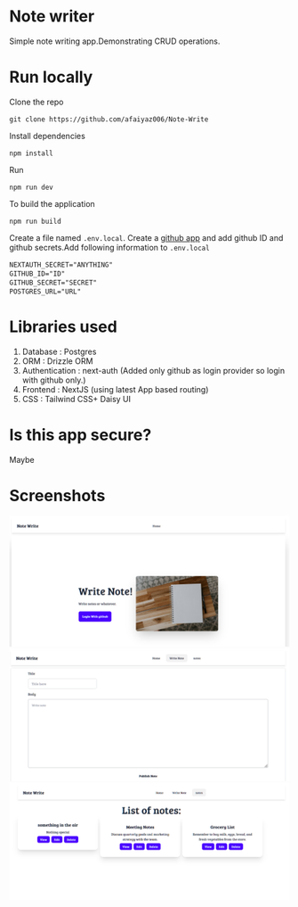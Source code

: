 # Note writer
Simple note writing app.Demonstrating CRUD operations.

# Run locally
Clone the repo
```
git clone https://github.com/afaiyaz006/Note-Write
```
Install dependencies
```
npm install
```
Run
```
npm run dev
```
To build the application
```
npm run build
```
Create a file named ```.env.local```. Create a <a href="https://docs.github.com/en/apps/creating-github-apps/about-creating-github-apps/about-creating-github-apps#building-a-github-app">github app</a> and add  github ID and github secrets.Add following information to ```.env.local``` 
```
NEXTAUTH_SECRET="ANYTHING"
GITHUB_ID="ID"
GITHUB_SECRET="SECRET"
POSTGRES_URL="URL"
```


# Libraries used
1. Database : Postgres
2. ORM : Drizzle ORM
3. Authentication : next-auth (Added only github as login provider so login with github only.)
4. Frontend : NextJS (using latest App based routing) 
5. CSS : Tailwind CSS+ Daisy UI
# Is this app secure?
Maybe
# Screenshots

![](screenshots/homepage.png)
![](/screenshots/form.png)
![](screenshots/notes.png)



